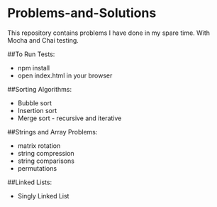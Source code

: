# Problems-and-Solutions
This repository contains problems I have done in my spare time. With Mocha and Chai testing.
<!-- <div>
  <img src="https://cldup.com/xFVFxOioAU.svg" alt="Mocha test framework"/>
  <img alt="ChaiJS" src="http://chaijs.com/img/chai-logo.png" />
</div> -->

##To Run Tests:
- npm install
- open index.html in your browser

##Sorting Algorithms:
- Bubble sort
- Insertion sort
- Merge sort - recursive and iterative

##Strings and Array Problems:
- matrix rotation
- string compression
- string comparisons
- permutations

##Linked Lists:
- Singly Linked List
